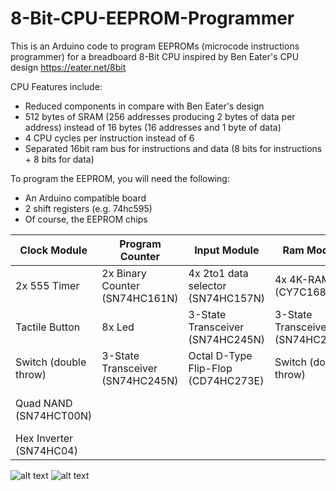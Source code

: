 # 8-Bit-CPU-EEPROM-Programmer
This is an Arduino code to program EEPROMs (microcode instructions programmer) for a breadboard 8-Bit CPU inspired by Ben Eater's CPU design https://eater.net/8bit

CPU Features include:
* Reduced components in compare with Ben Eater's design
* 512 bytes of SRAM (256 addresses producing 2 bytes of data per address) instead of 16 bytes (16 addresses and 1 byte of data)
* 4 CPU cycles per instruction instead of 6
* Separated 16bit ram bus for instructions and data  (8 bits for instructions + 8 bits for data)


To program the EEPROM, you will need the following:
* An Arduino compatible board
* 2 shift registers (e.g. 74hc595)
* Of course, the EEPROM chips

| Clock Module| Program Counter| Input Module | Ram Module | Logic Control | Registers (A&B) | ALU | Display Module | Input Module |
|------------|------------|-----|-------------|------------|----|-----------|------------|-----|
| 2x 555 Timer |2x Binary Counter (SN74HC161N) | 4x  2to1 data selector (SN74HC157N) | 4x 4K-RAM (CY7C168A) | Binary Counter (SN74HC161N) | Quad AND (SN74HC08N) |  2x Binary Adder (CD74HC283E) | 555 Timer | Octal D-Type Flip-Flop (CD74HC273E) |
| Tactile Button | 8x Led | 3-State Transceiver (SN74HC245N) | 3-State Transceiver (SN74HC245N) | 2x EEPROM (AT28C64B-15PU) | 2x  3-State Transceiver (SN74HC245N) | 2x Quad XOR (SN74HC86N) | Binary Counter (SN74HC161N) | Hex Inverter (SN74HC04) |
| Switch (double throw) | 3-State Transceiver (SN74HC245N) | Octal D-Type Flip-Flop (CD74HC273E) | Switch (double throw) | 16x Led | 2x Octal D-Type Flip-Flop (CD74HC273E) | 3-State Transceiver (SN74HC245N) | 2x  2-to-4 Line Decoder (CD74HC139E) | Tactile Button |
| Quad NAND (SN74HCT00N) | | | | | | | EEPROM (AT28C64B-15PU) | 3x 8-DIP Switch|
| Hex Inverter (SN74HC04) | | | | | | |4x 7-seg display | |

![alt text](https://github.com/HA4ever37/8-Bit-CPU-EERPOM-Prorammer/blob/master/IMG_20191224_224308.jpg)
![alt text](https://github.com/HA4ever37/8-Bit-CPU-EERPOM-Prorammer/blob/master/IMG_20200111_134529.jpg)
